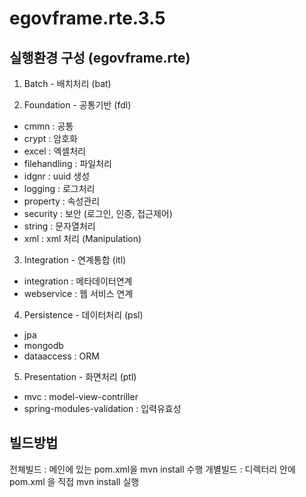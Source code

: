 # egovframe.rte.3.5

## 실행환경 구성 (egovframe.rte)

1. Batch - 배치처리 (bat)

2. Foundation - 공통기반 (fdl)
 - cmmn : 공통
 - crypt : 암호화
 - excel : 엑셀처리
 - filehandling : 파일처리
 - idgnr : uuid 생성
 - logging : 로그처리
 - property : 속성관리
 - security : 보안 (로그인, 인증, 접근제어)
 - string : 문자열처리
 - xml : xml 처리 (Manipulation)
3. Integration - 연계통합 (itl)
 - integration : 메타데이터연계
 - webservice : 웹 서비스 연계
4. Persistence - 데이터처리 (psl)
 - jpa
 - mongodb
 - dataaccess : ORM
5. Presentation - 화면처리 (ptl)
 - mvc : model-view-contriller
 - spring-modules-validation : 입력유효성
 
## 빌드방법
전체빌드 : 메인에 있는 pom.xml을 mvn install 수행
개별빌드 : 디렉터리 안에 pom.xml 을 직접 mvn install 실행
